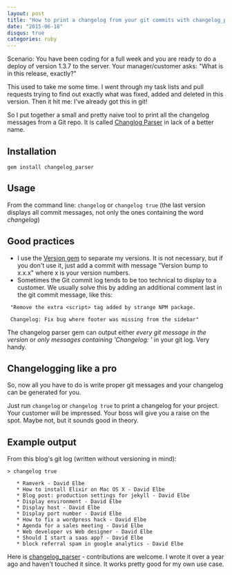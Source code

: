 ```yaml
---
layout: post
title: "How to print a changelog from your git commits with changelog_parser"
date: "2015-06-18"
disqus: true
categories: ruby
---
```


Scenario: You have been coding for a full week and you are ready to do a deploy of version 1.3.7 to the server. Your manager/customer asks: "What is in this release, exactly?"

This used to take me some time. I went through my task lists and pull requests trying to find out exactly what was fixed, added and deleted in this version. Then it hit me: I've already got this in git!

So I put together a small and pretty naive tool to print all the changelog messages from a Git repo. It is called [Changlog Parser](https://github.com/davidelbe/changelogparser) in lack of a better name.

## Installation

`gem install changelog_parser`

## Usage

From the command line: `changelog` or `changelog true` (the last version displays all commit messages, not only the ones containing the word _changelog_)

## Good practices

 *  I use the [Version gem](https://github.com/stouset/version) to separate my versions. It is not necessary, but if you don't use it, just add a commit with message "Version bump to x.x.x" where x is your version numbers.
 *  Sometimes the Git commit log tends to be too technical to display to a customer. We usually solve this by adding an additional comment last in the git commit message, like this: 

```
 "Remove the extra <script> tag added by strange NPM package.

 Changelog: Fix bug where footer was missing from the sidebar"
```

The changelog parser gem can output either _every git message in the version_ or _only messages containing 'Changelog: '_ in your git log. Very handy.

## Changelogging like a pro

So, now all you have to do is write proper git messages and your changelog can be generated for you.

Just run `changelog` or `changelog true` to print a changelog for your project. Your customer will be impressed. Your boss will give you a raise on the spot. Maybe not, but it sounds good in theory.

## Example output

From this blog's git log (written without versioning in mind):

```
> changelog true

   * Ramverk - David Elbe
   * How to install Elixir on Mac OS X - David Elbe
   * Blog post: production settings for jekyll - David Elbe
   * Display environment - David Elbe
   * Display host - David Elbe
   * Display port number - David Elbe
   * How to fix a wordpress hack - David Elbe
   * Agenda for a sales meeting - David Elbe
   * Web developer vs Web designer - David Elbe
   * Should I start a saas app? - David Elbe
   * block referral spam in google analytics - David Elbe
```

Here is [changelog_parser](https://github.com/davidelbe/changelogparser) - contributions are welcome. I wrote it over a year ago and haven't touched it since. It works pretty good for my own use case.



